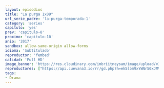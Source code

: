 ```yaml
---
layout: episodios
title: "La purga 1x09"
url_serie_padre: 'la-purga-temporada-1'
category: 'series'
capitulo: 'yes'
prev: 'capitulo-8'
proximo: 'capitulo-10'
anio: '2017'
sandbox: allow-same-origin allow-forms
idioma: 'Subtitulado'
reproductor: 'fembed'
calidad: 'Full HD'
image_banner: 'https://res.cloudinary.com/imbriitneysam/image/upload/v1546545022/reason1-banner-min.jpg'
reproductores: ["https://api.cuevana3.io/rr/gd.php?h=ek5lbm9xYWNrS0xJMVp5b21KREk0dFBLbjVkaHhkRGdrOG1jbnBpUnhhS1Z5NVdrZk5TbnZaRzVyS090a3BMcHp0R1lwWU82Mkt2UXBwMTBmby9OcTdtU3FadVkyUT09"]
tags:
- Drama
---
```












